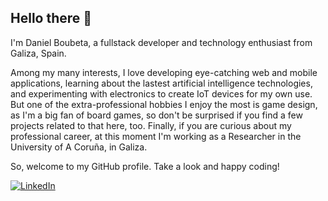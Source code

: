 ## Hello there 👋 

I'm Daniel Boubeta, a fullstack developer and technology enthusiast from Galiza, Spain.

Among my many interests, I love developing eye-catching web and mobile applications, learning about the lastest artificial intelligence technologies, and experimenting with electronics to create IoT devices for my own use. But one of the extra-professional hobbies I enjoy the most is game design, as I'm a big fan of board games, so don't be surprised if you find a few projects related to that here, too. Finally, if you are curious about my professional career, at this moment I'm working as a Researcher in the University of A Coruña, in Galiza.

So, welcome to my GitHub profile. Take a look and happy coding!

[![LinkedIn][linkedin_badge]][linkedin_profile]

<!-- Metadata -->
[linkedin_badge]: https://img.shields.io/badge/linkedin-%230077B5.svg?style=for-the-badge&logo=linkedin&logoColor=white
[linkedin_profile]: https://www.linkedin.com/in/daniel-boubeta-portela-276bb112b/
